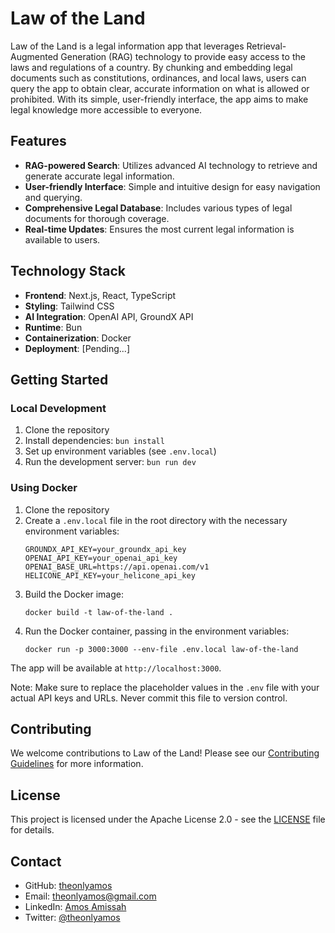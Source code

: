 # Law of the Land

Law of the Land is a legal information app that leverages Retrieval-Augmented Generation (RAG) technology to provide easy access to the laws and regulations of a country. By chunking and embedding legal documents such as constitutions, ordinances, and local laws, users can query the app to obtain clear, accurate information on what is allowed or prohibited. With its simple, user-friendly interface, the app aims to make legal knowledge more accessible to everyone.

## Features

- **RAG-powered Search**: Utilizes advanced AI technology to retrieve and generate accurate legal information.
- **User-friendly Interface**: Simple and intuitive design for easy navigation and querying.
- **Comprehensive Legal Database**: Includes various types of legal documents for thorough coverage.
- **Real-time Updates**: Ensures the most current legal information is available to users.

## Technology Stack

- **Frontend**: Next.js, React, TypeScript
- **Styling**: Tailwind CSS
- **AI Integration**: OpenAI API, GroundX API
- **Runtime**: Bun
- **Containerization**: Docker
- **Deployment**: [Pending...]

## Getting Started

### Local Development

1. Clone the repository
2. Install dependencies: `bun install`
3. Set up environment variables (see `.env.local`)
4. Run the development server: `bun run dev`

### Using Docker

1. Clone the repository
2. Create a `.env.local` file in the root directory with the necessary environment variables:
   ```
   GROUNDX_API_KEY=your_groundx_api_key
   OPENAI_API_KEY=your_openai_api_key
   OPENAI_BASE_URL=https://api.openai.com/v1
   HELICONE_API_KEY=your_helicone_api_key
   ```
3. Build the Docker image:
   ```
   docker build -t law-of-the-land .
   ```
4. Run the Docker container, passing in the environment variables:
   ```
   docker run -p 3000:3000 --env-file .env.local law-of-the-land
   ```

The app will be available at `http://localhost:3000`.

Note: Make sure to replace the placeholder values in the `.env` file with your actual API keys and URLs. Never commit this file to version control.

## Contributing

We welcome contributions to Law of the Land! Please see our [Contributing Guidelines](CONTRIBUTING.md) for more information.

## License

This project is licensed under the Apache License 2.0 - see the [LICENSE](LICENSE) file for details.

## Contact

- GitHub: [theonlyamos](https://github.com/theonlyamos)
- Email: theonlyamos@gmail.com
- LinkedIn: [Amos Amissah](https://www.linkedin.com/in/amos-amissah-1b4626178/)
- Twitter: [@theonlyamos](https://twitter.com/theonlyamos)
